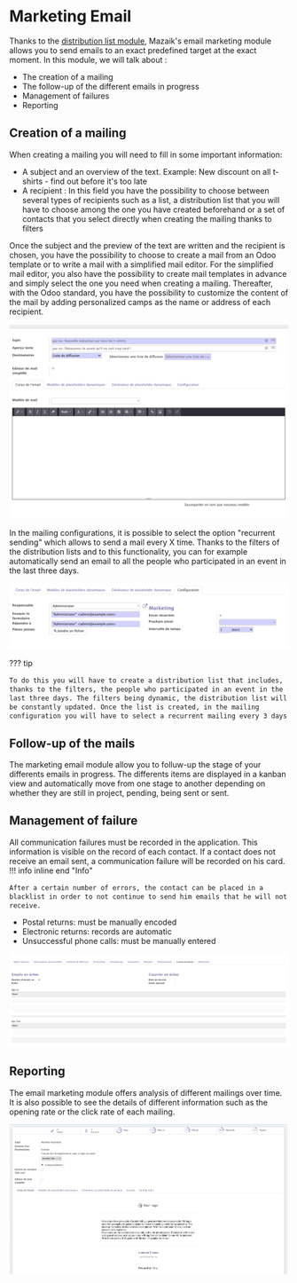 # Marketing Email

Thanks to the <a href="https://mozaik-association.github.io/mozaik/Distribution-list-module/" tagret="_blank">distribution list module</a>, Mazaik's email marketing module allows you to send emails to an exact predefined target at the exact moment. In this module, we will talk about :

- The creation of a mailing
- The follow-up of the different emails in progress
- Management of failures
- Reporting

## Creation of a mailing

When creating a mailing you will need to fill in some important information:

- A subject and an overview of the text. Example: New discount on all t-shirts - find out before it's too late
- A recipient : In this field you have the possibility to choose between several types of recipients such as a list, a distribution list that you will have to choose among the one you have created beforehand or a set of contacts that you select directly when creating the mailing thanks to filters 

Once the subject and the preview of the text are written and the recipient is chosen, you have the possibility to choose to create a mail from an Odoo template or to write a mail with a simplified mail editor. For the simplified mail editor, you also have the possibility to create mail templates in advance and simply select the one you need when creating a mailing. Thereafter, with the Odoo standard, you have the possibility to customize the content of the mail by adding personalized camps as the name or address of each recipient.

![screenshot 19](img/screen19.png)

In the mailing configurations, it is possible to select the option "recurrent sending" which allows to send a mail every X time. Thanks to the filters of the distribution lists and to this functionality, you can for example automatically send an email to all the people who participated in an event in the last three days. 

![screenshot 20](img/screen20.png)

??? tip

    To do this you will have to create a distribution list that includes, thanks to the filters, the people who participated in an event in the last three days. The filters being dynamic, the distribution list will be constantly updated. Once the list is created, in the mailing configuration you will have to select a recurrent mailing every 3 days


## Follow-up of the mails

The marketing email module allow you to folluw-up the stage of your differents emails in progress. The differents items are displayed in a kanban view and automatically move from one stage to another depending on whether they are still in project, pending, being sent or sent. 

## Management of failure

All communication failures must be recorded in the application. This information is visible on the record of each contact. If a contact does not receive an email sent, a communication failure will be recorded on his card.
!!! info inline end "Info"

    After a certain number of errors, the contact can be placed in a blacklist in order to not continue to send him emails that he will not receive.

- Postal returns: must be manually encoded 
- Electronic returns: records are automatic
- Unsuccessful phone calls: must be manually entered 

![screenshot 23](img/screen23.png)

## Reporting

The email marketing module offers analysis of different mailings over time. It is also possible to see the details of different information such as the opening rate or the click rate of each mailing.

![screenshot 26](img/screen26.png)